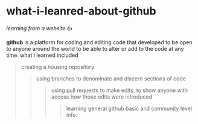 # what-i-leanred-about-github
_learning from a website_ :+1:

**github** is a platform for coding and editing code that developed to be open to anyone around the world to be able to alter or add to the code at any time.
what i learned included 
>creating a housing repository
>>using branches to denominate and discern sections of code
>>> using pull requests to make edits, to show anyone with access how those edits were introduced
>>>>learning general github basic and community level info.
